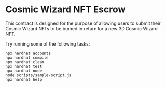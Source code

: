 # Cosmic Wizard NFT Escrow

This contract is designed for the purpose of allowing users to submit their Cosmic Wizard NFTs to be burned in return for a new
3D Cosmic Wizard NFT. 

Try running some of the following tasks:

```shell
npx hardhat accounts
npx hardhat compile
npx hardhat clean
npx hardhat test
npx hardhat node
node scripts/sample-script.js
npx hardhat help
```
